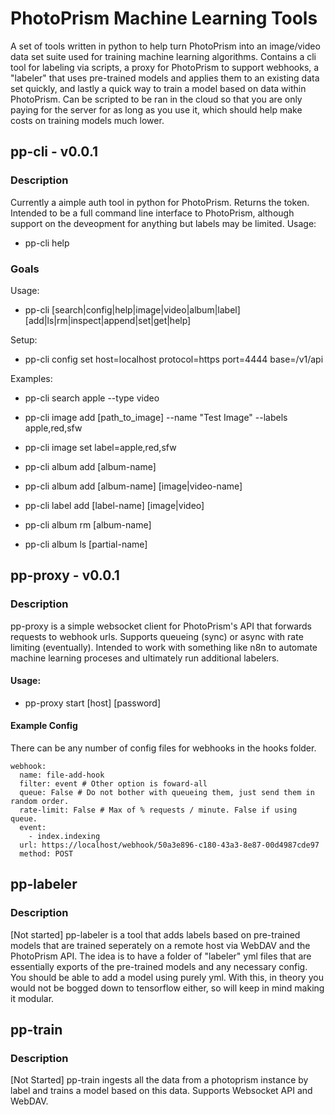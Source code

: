 # PhotoPrism Machine Learning Tools
A set of tools written in python to help turn PhotoPrism into an image/video data set suite used for training machine learning algorithms. Contains a cli tool for labeling via scripts, a proxy for PhotoPrism to support webhooks, a "labeler" that uses pre-trained models and applies them to an existing data set quickly, and lastly a quick way to train a model based on data within PhotoPrism. Can be scripted to be ran in the cloud so that you are only paying for the server for as long as you use it, which should help make costs on training models much lower. 

## pp-cli - v0.0.1
### Description
Currently a aimple auth tool in python for PhotoPrism. Returns the token. Intended to be a full command line interface to PhotoPrism, although support on the deveopment for anything but labels may be limited.
Usage:
- pp-cli help


### Goals

Usage: 
- pp-cli [search|config|help|image|video|album|label] [add|ls|rm|inspect|append|set|get|help]

Setup:
- pp-cli config set host=localhost protocol=https port=4444 base=/v1/api

Examples:
- pp-cli search apple --type video

- pp-cli image add [path_to_image] --name "Test Image" --labels apple,red,sfw

- pp-cli image set label=apple,red,sfw

- pp-cli album add [album-name]

- pp-cli album add [album-name] [image|video-name]

- pp-cli label add [label-name] [image|video]

- pp-cli album rm [album-name]

- pp-cli album ls [partial-name]

## pp-proxy - v0.0.1
### Description
pp-proxy is a simple websocket client for PhotoPrism's API that forwards requests to webhook urls. Supports queueing (sync) or async with rate limiting (eventually). Intended to work with something like n8n to automate machine learning proceses and ultimately run additional labelers.

#### Usage: 
- pp-proxy start [host] [password]

#### Example Config
There can be any number of config files for webhooks in the hooks folder.
```
webhook:
  name: file-add-hook
  filter: event # Other option is foward-all
  queue: False # Do not bother with queueing them, just send them in random order.
  rate-limit: False # Max of % requests / minute. False if using queue.
  event:
    - index.indexing
  url: https://localhost/webhook/50a3e896-c180-43a3-8e87-00d4987cde97
  method: POST
```

## pp-labeler
### Description
[Not started] pp-labeler is a tool that adds labels based on pre-trained models that are trained seperately on a remote host via WebDAV and the PhotoPrism API. The idea is to have a folder of "labeler" yml files that are essentially exports of the pre-trained models and any necessary config. You should be able to add a model using purely yml. With this, in theory you would not be bogged down to tensorflow either, so will keep in mind making it modular. 

## pp-train
### Description
[Not Started] pp-train ingests all the data from a photoprism instance by label and trains a model based on this data. Supports Websocket API and WebDAV.
